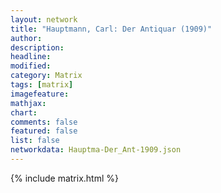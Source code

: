 ```yaml
---
layout: network
title: "Hauptmann, Carl: Der Antiquar (1909)"
author:
description:
headline:
modified:
category: Matrix
tags: [matrix]
imagefeature: 
mathjax: 
chart: 
comments: false
featured: false
list: false
networkdata: Hauptma-Der_Ant-1909.json
---
```

{% include matrix.html %}

